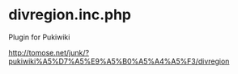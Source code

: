 # divregion.inc.php
Plugin for Pukiwiki

http://tomose.net/junk/?pukiwiki%A5%D7%A5%E9%A5%B0%A5%A4%A5%F3/divregion

